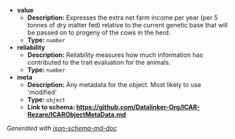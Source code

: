  - <b id="#/properties/value">value</b>
	 - **Description:** Expresses the extra net farm income per year (per 5 tonnes of dry matter fed) relative to the current genetic base that will be passed on to progeny of the cows in the herd.
	 - **Type:** `number`
 - <b id="#/properties/reliability">reliability</b>
	 - **Description:** Reliability measures how much information has contributed to the trait evaluation for the animals.
	 - **Type:** `number`
 - <b id="#/properties/meta">meta</b>
	 - **Description:** Any metadata for the object.  Most likely to use 'modified'
	 - **Type:** `object`
	 - <b id="httpsgithub.comdatalinker-orgicar-rezareicarobjectmetadata.md">Link to schema: https://github.com/Datalinker-Org/ICAR-Rezare/ICARObjectMetaData.md</b>

_Generated with [json-schema-md-doc](https://brianwendt.github.io/json-schema-md-doc/)_